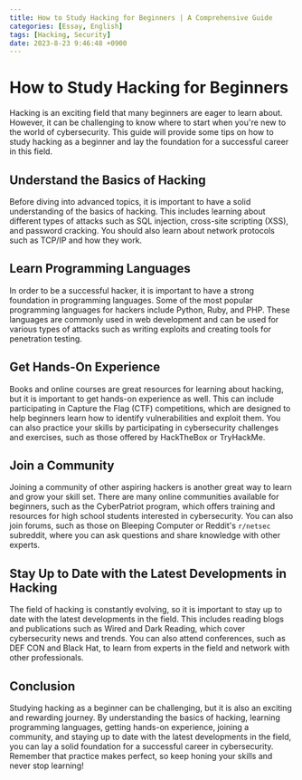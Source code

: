```yaml
---
title: How to Study Hacking for Beginners | A Comprehensive Guide
categories: [Essay, English]
tags: [Hacking, Security]
date: 2023-8-23 9:46:48 +0900
---
```



How to Study Hacking for Beginners
==========================

Hacking is an exciting field that many beginners are eager to learn about. However, it can be challenging to know where to start when you're new to the world of cybersecurity. This guide will provide some tips on how to study hacking as a beginner and lay the foundation for a successful career in this field.

Understand the Basics of Hacking
-------------------------------

Before diving into advanced topics, it is important to have a solid understanding of the basics of hacking. This includes learning about different types of attacks such as SQL injection, cross-site scripting (XSS), and password cracking. You should also learn about network protocols such as TCP/IP and how they work.

Learn Programming Languages
-------------------------

In order to be a successful hacker, it is important to have a strong foundation in programming languages. Some of the most popular programming languages for hackers include Python, Ruby, and PHP. These languages are commonly used in web development and can be used for various types of attacks such as writing exploits and creating tools for penetration testing.

Get Hands-On Experience
-------------------------

Books and online courses are great resources for learning about hacking, but it is important to get hands-on experience as well. This can include participating in Capture the Flag (CTF) competitions, which are designed to help beginners learn how to identify vulnerabilities and exploit them. You can also practice your skills by participating in cybersecurity challenges and exercises, such as those offered by HackTheBox or TryHackMe.

Join a Community
-------------------

Joining a community of other aspiring hackers is another great way to learn and grow your skill set. There are many online communities available for beginners, such as the CyberPatriot program, which offers training and resources for high school students interested in cybersecurity. You can also join forums, such as those on Bleeping Computer or Reddit's `r/netsec` subreddit, where you can ask questions and share knowledge with other experts.

Stay Up to Date with the Latest Developments in Hacking
------------------------------------------------------

The field of hacking is constantly evolving, so it is important to stay up to date with the latest developments in the field. This includes reading blogs and publications such as Wired and Dark Reading, which cover cybersecurity news and trends. You can also attend conferences, such as DEF CON and Black Hat, to learn from experts in the field and network with other professionals.

Conclusion
----------

Studying hacking as a beginner can be challenging, but it is also an exciting and rewarding journey. By understanding the basics of hacking, learning programming languages, getting hands-on experience, joining a community, and staying up to date with the latest developments in the field, you can lay a solid foundation for a successful career in cybersecurity. Remember that practice makes perfect, so keep honing your skills and never stop learning!